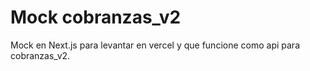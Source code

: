 # Mock cobranzas_v2

Mock en Next.js para levantar en vercel y que funcione como api para cobranzas_v2.
